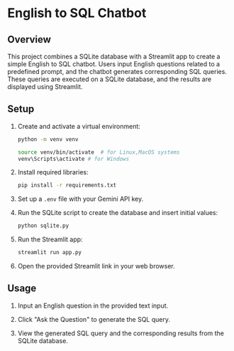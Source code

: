 # English to SQL Chatbot

## Overview

This project combines a SQLite database with a Streamlit app to create a simple English to SQL chatbot. Users input English questions related to a predefined prompt, and the chatbot generates corresponding SQL queries. These queries are executed on a SQLite database, and the results are displayed using Streamlit.

## Setup

1. Create and activate a virtual environment:
    ```bash
    python -m venv venv

    source venv/bin/activate  # for Linux,MacOS systems
    venv\Scripts\activate # for Windows 
    ```

2. Install required libraries:
    ```bash
    pip install -r requirements.txt
    ```

3. Set up a `.env` file with your Gemini API key.

4. Run the SQLite script to create the database and insert initial values:
    ```bash
    python sqlite.py
    ```

5. Run the Streamlit app:
    ```bash
    streamlit run app.py
    ```

6. Open the provided Streamlit link in your web browser.

## Usage

1. Input an English question in the provided text input.

2. Click "Ask the Question" to generate the SQL query.

3. View the generated SQL query and the corresponding results from the SQLite database.

